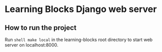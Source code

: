 # Learning Blocks Django web server
## How to run the project
Run ```shell make local``` in the learning-blocks root directory to start web server on localhost:8000.